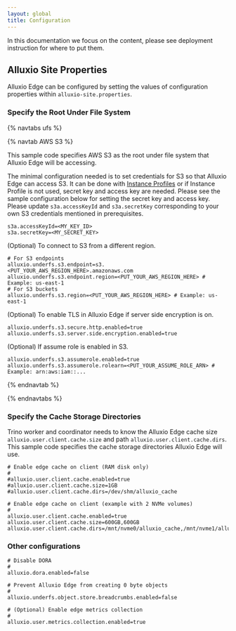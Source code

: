 ```yaml
---
layout: global
title: Configuration
---
```


In this documentation we focus on the content, please see deployment instruction for where to put them.

## Alluxio Site Properties

Alluxio Edge can be configured by setting the values of configuration properties within `alluxio-site.properties`.

### Specify the Root Under File System

{% navtabs ufs %}

{% navtab AWS S3 %}

This sample code specifies AWS S3 as the root under file system that Alluxio Edge will be accessing.

The minimal configuration needed is to set credentials for S3 so that Alluxio Edge can access S3. It can be done with
[Instance Profiles](https://docs.aws.amazon.com/AWSEC2/latest/UserGuide/iam-roles-for-amazon-ec2.html#ec2-instance-profile)
or if Instance Profile is not used, secret key and access key are needed. Please see the sample configuration below
for setting the secret key and access key. Please update `s3a.accessKeyId` and `s3a.secretKey` corresponding to your
own S3 credentials mentioned in prerequisites.
```
s3a.accessKeyId=<MY_KEY_ID>
s3a.secretKey=<MY_SECRET_KEY>
```

(Optional) To connect to S3 from a different region.
```
# For S3 endpoints
alluxio.underfs.s3.endpoint=s3.<PUT_YOUR_AWS_REGION_HERE>.amazonaws.com
alluxio.underfs.s3.endpoint.region=<PUT_YOUR_AWS_REGION_HERE> # Example: us-east-1
# For S3 buckets
alluxio.underfs.s3.region=<PUT_YOUR_AWS_REGION_HERE> # Example: us-east-1
```

(Optional) To enable TLS in Alluxio Edge if server side encryption is on.
```
alluxio.underfs.s3.secure.http.enabled=true
alluxio.underfs.s3.server.side.encryption.enabled=true
```

(Optional) If assume role is enabled in S3.
```
alluxio.underfs.s3.assumerole.enabled=true
alluxio.underfs.s3.assumerole.rolearn=<PUT_YOUR_ASSUME_ROLE_ARN> # Example: arn:aws:iam::...
```

{% endnavtab %}

{% endnavtabs %}

### Specify the Cache Storage Directories

Trino worker and coordinator needs to know the Alluxio Edge cache size `alluxio.user.client.cache.size` and
path `alluxio.user.client.cache.dirs`. This sample code specifies the cache storage directories Alluxio Edge will use.

```
# Enable edge cache on client (RAM disk only)
#
#alluxio.user.client.cache.enabled=true
#alluxio.user.client.cache.size=1GB
#alluxio.user.client.cache.dirs=/dev/shm/alluxio_cache

# Enable edge cache on client (example with 2 NVMe volumes)
#
alluxio.user.client.cache.enabled=true
alluxio.user.client.cache.size=600GB,600GB
alluxio.user.client.cache.dirs=/mnt/nvme0/alluxio_cache,/mnt/nvme1/alluxio_cache
```

### Other configurations

```
# Disable DORA
#
alluxio.dora.enabled=false

# Prevent Alluxio Edge from creating 0 byte objects
#
alluxio.underfs.object.store.breadcrumbs.enabled=false

# (Optional) Enable edge metrics collection
#
alluxio.user.metrics.collection.enabled=true
```

